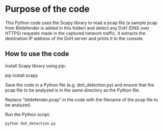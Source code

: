 # Purpose of the code
This Python code uses the Scapy library to read a pcap file (a sample pcap from Bitdefender is added in this folder) and detect any 
DoH (DNS over HTTPS) requests made in the captured network traffic. It 
extracts the destination IP address of the DoH server and prints it to the 
console.

## How to use the code

Install Scapy library using pip:

pip install scapy

Save the code in a Python file (e.g. doh_detection.py) and ensure that the pcap file to be analyzed is in the same directory as the Python file.

Replace "bitdefender.pcap" in the code with the filename of the pcap file to be analyzed.

Run the Python script:

``` python doh_detection.py ```

